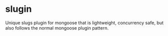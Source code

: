 slugin
======

Unique slugs plugin for mongoose that is lightweight, concurrency safe, but also follows the normal mongoose plugin pattern. 

